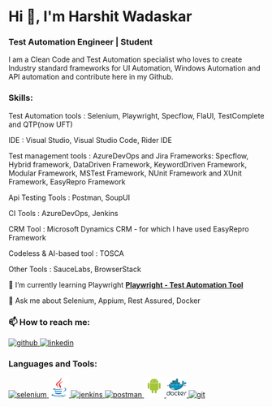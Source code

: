 # Hi 👋, I'm Harshit Wadaskar

### Test Automation Engineer  | Student ###
I am a Clean Code and Test Automation specialist who loves to create Industry standard frameworks for UI Automation, Windows Automation and API automation and contribute here in my Github.

### Skills: 
Test Automation tools : Selenium, Playwright, Specflow, FlaUI, TestComplete and QTP(now UFT)

IDE : Visual Studio, Visual Studio Code, Rider IDE

Test management tools : AzureDevOps and Jira
Frameworks: Specflow, Hybrid framework, DataDriven Framework, KeywordDriven Framework, Modular Framework, MSTest Framework, NUnit Framework and XUnit Framework, EasyRepro Framework 

Api Testing Tools : Postman, SoupUI

CI Tools : AzureDevOps, Jenkins

CRM Tool : Microsoft Dynamics CRM - for which I have used EasyRepro Framework 

Codeless & AI-based tool : TOSCA

Other Tools : SauceLabs, BrowserStack


🌱 I’m currently learning Playwright <a href ="https://www.youtube.com/watch?v=N6VdiuF9j1M">
								<b> Playwright - Test Automation Tool  </b> </a>

💬 Ask me about Selenium, Appium, Rest Assured, Docker

<h3 align="left">📫 How to reach me:</h3>

<p align="left"> <a href="https://github.com/harshitwadaskar007" target="_blank" rel="noreferrer"> <img src="https://cdn.jsdelivr.net/npm/simple-icons@3.0.1/icons/github.svg" alt="github" width="40" height="40"/> </a> <a href="https://www.linkedin.com/in/harshit-wadaskar-92b650a6/" target="_blank" rel="noreferrer"> <img src="https://cdn.jsdelivr.net/npm/simple-icons@3.0.1/icons/linkedin.svg" alt="linkedin" width="40" height="40"/> </a> </p>

<h3 align="left">Languages and Tools:</h3>
<p align="left"> <a href="https://www.selenium.dev" target="_blank" rel="noreferrer"> <img src="https://raw.githubusercontent.com/detain/svg-logos/780f25886640cef088af994181646db2f6b1a3f8/svg/selenium-logo.svg" alt="selenium" width="40" height="40"/> </a> <a href="https://www.java.com" target="_blank" rel="noreferrer"> <img src="https://raw.githubusercontent.com/devicons/devicon/master/icons/java/java-original.svg" alt="java" width="40" height="40"/> </a> <a href="https://www.jenkins.io" target="_blank" rel="noreferrer"> <img src="https://www.vectorlogo.zone/logos/jenkins/jenkins-icon.svg" alt="jenkins" width="40" height="40"/> </a> <a href="https://postman.com" target="_blank" rel="noreferrer"> <img src="https://www.vectorlogo.zone/logos/getpostman/getpostman-icon.svg" alt="postman" width="40" height="40"/> </a>
 <a href="https://developer.android.com" target="_blank" rel="noreferrer"> <img src="https://raw.githubusercontent.com/devicons/devicon/master/icons/android/android-original-wordmark.svg" alt="android" width="40" height="40"/> </a> <a href="https://www.docker.com/" target="_blank" rel="noreferrer"> <img src="https://raw.githubusercontent.com/devicons/devicon/master/icons/docker/docker-original-wordmark.svg" alt="docker" width="40" height="40"/> </a> <a href="https://git-scm.com/" target="_blank" rel="noreferrer"> <img src="https://www.vectorlogo.zone/logos/git-scm/git-scm-icon.svg" alt="git" width="40" height="40"/> </a> </p>
